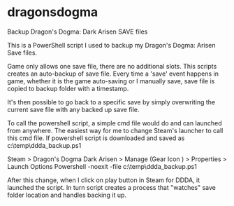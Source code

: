 # dragonsdogma
Backup Dragon's Dogma: Dark Arisen SAVE files

This is a PowerShell script I used to backup my Dragon's Dogma: Arisen Save files.

Game only allows one save file, there are no additional slots. This scripts creates an auto-backup of save file.
Every time a 'save' event happens in game, whether it is the game auto-saving or I manually save, save file is copied to backup folder with a timestamp.

It's then possible to go back to a specific save by simply overwriting the current save file with any backed up save file.

To call the powershell script, a simple cmd file would do and can launched from anywhere.
The easiest way for me to change Steam's launcher to call this cmd file.
If powershell script is downloaded and saved as c:\temp\ddda_backup.ps1

Steam > Dragon's Dogma Dark Arisen > Manage (Gear Icon ) > Properties > Launch Options
Powershell -noexit -file c:\temp\ddda_backup.ps1

After this change, when I click on play button in Steam for DDDA, it launched the script.
In turn script creates a process that "watches" save folder location and handles backing it up.

